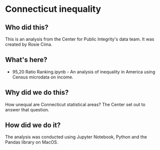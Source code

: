 # Connecticut inequality

## Who did this?

This is an analysis from the Center for Public Integrity's data team. It was created by Rosie Cima.

## What's here?

* 95,20 Ratio Ranking.ipynb - An analysis of inequality in America using Census microdata on income.

## Why did we do this?

How unequal are Connecticut statistical areas? The Center set out to answer that question.

## How did we do it?

The analysis was conducted using Jupyter Notebook, Python and the Pandas library on MacOS.
